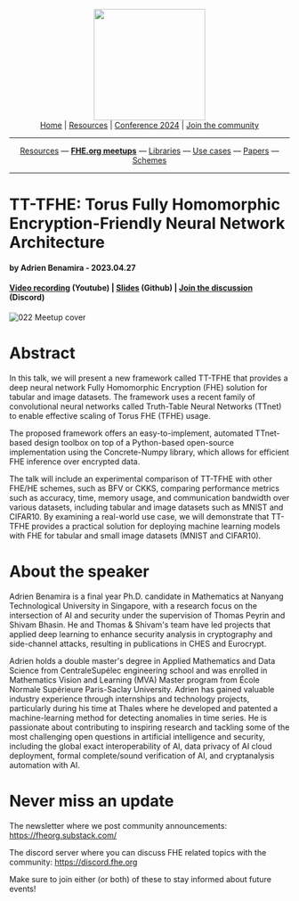 <!-- Main header navigation -->
<p align="center">
  <img width="200" src="https://user-images.githubusercontent.com/5758427/180978488-db825482-5a58-4c7c-9589-c494a6f0be04.png"><br/>
  <a href="https://fhe-org.github.io">Home</a> | <a href="https://fhe-org.github.io/resources">Resources</a> | <a href="https://fhe-org.github.io/conferences/conference-2024/">Conference 2024</a> | <a href="https://fhe-org.github.io/community">Join the community</a>
</p>
<hr/>
<!-- /Main header navigation -->

<!-- Resource categories links -->
<p align="center">
  <a href="https://fhe-org.github.io/resources">Resources</a>
  —
  <a href="https://fhe-org.github.io/meetups"><b>FHE.org meetups</b></a>
  —
  <a href="https://fhe-org.github.io/resources/libraries">Libraries</a>
  —
  <a href="https://fhe-org.github.io/resources/use-cases">Use cases</a>
  —
  <a href="https://fhe-org.github.io/resources/papers">Papers</a>
  —
  <a href="https://fhe-org.github.io/resources/schemes">Schemes</a>
</p>
<hr/>
<!-- /Resource categories links -->

# TT-TFHE: Torus Fully Homomorphic Encryption-Friendly Neural Network Architecture
#### by Adrien Benamira - 2023.04.27
#### <a href="https://www.youtube.com/watch?v=_yvYHipEByI&list=PLnbmMskCVh1chnSM8Jjy6Nk3IH6fpn7MM&index=1">Video recording</a> (Youtube) | <a href="https://github.com/FHE-org/fhe-org.github.io/files/11420881/TT-TFHE_Torus_Fully_Homomorphic_Encryption-Friendly_Neural_Network_Architecture.md.pdf">Slides</a> (Github) | <a href="https://discord.fhe.org">Join the discussion</a> (Discord)

![022 Meetup cover](https://github.com/FHE-org/fhe-org.github.io/assets/37557436/4ca85514-29db-4f12-9c04-043b83bd6006)

# Abstract

In this talk, we will present a new framework called TT-TFHE that provides a deep neural network Fully Homomorphic Encryption (FHE) solution for tabular and image datasets. The framework uses a recent family of convolutional neural networks called Truth-Table Neural Networks (TTnet) to enable effective scaling of Torus FHE (TFHE) usage.

The proposed framework offers an easy-to-implement, automated TTnet-based design toolbox on top of a Python-based open-source implementation using the Concrete-Numpy library, which allows for efficient FHE inference over encrypted data.

The talk will include an experimental comparison of TT-TFHE with other FHE/HE schemes, such as BFV or CKKS, comparing performance metrics such as accuracy, time, memory usage, and communication bandwidth over various datasets, including tabular and image datasets such as MNIST and CIFAR10. By examining a real-world use case, we will demonstrate that TT-TFHE provides a practical solution for deploying machine learning models with FHE for tabular and small image datasets (MNIST and CIFAR10).

# About the speaker

Adrien Benamira is a final year Ph.D. candidate in Mathematics at Nanyang Technological University in Singapore, with a research focus on the intersection of AI and security under the supervision of Thomas Peyrin and Shivam Bhasin. He and Thomas & Shivam's team have led projects that applied deep learning to enhance security analysis in cryptography and side-channel attacks, resulting in publications in CHES and Eurocrypt.

Adrien holds a double master's degree in Applied Mathematics and Data Science from CentraleSupélec engineering school and was enrolled in Mathematics Vision and Learning (MVA) Master program from École Normale Supérieure Paris-Saclay University. Adrien has gained valuable industry experience through internships and technology projects, particularly during his time at Thales where he developed and patented a machine-learning method for detecting anomalies in time series. He is passionate about contributing to inspiring research and tackling some of the most challenging open questions in artificial intelligence and security, including the global exact interoperability of AI, data privacy of AI cloud deployment, formal complete/sound verification of AI, and cryptanalysis automation with AI.

# Never miss an update

The newsletter where we post community announcements: https://fheorg.substack.com/

The discord server where you can discuss FHE related topics with the community: https://discord.fhe.org

Make sure to join either (or both) of these to stay informed about future events!
